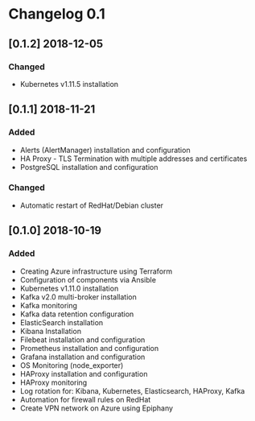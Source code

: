 # Changelog 0.1

## [0.1.2] 2018-12-05

### Changed

-   Kubernetes v1.11.5 installation

## [0.1.1] 2018-11-21

### Added

- Alerts (AlertManager) installation and configuration
- HA Proxy - TLS Termination with multiple addresses and certificates
- PostgreSQL installation and configuration

### Changed

- Automatic restart of RedHat/Debian cluster

## [0.1.0] 2018-10-19

### Added

- Creating Azure infrastructure using Terraform
- Configuration of components via Ansible
- Kubernetes v1.11.0 installation
- Kafka v2.0 multi-broker installation
- Kafka monitoring
- Kafka data retention configuration
- ElasticSearch installation
- Kibana Installation
- Filebeat installation and configuration
- Prometheus installation and configuration
- Grafana installation and configuration
- OS Monitoring (node_exporter)
- HAProxy installation and configuration
- HAProxy monitoring
- Log rotation for: Kibana, Kubernetes, Elasticsearch, HAProxy, Kafka
- Automation for firewall rules on RedHat
- Create VPN network on Azure using Epiphany

